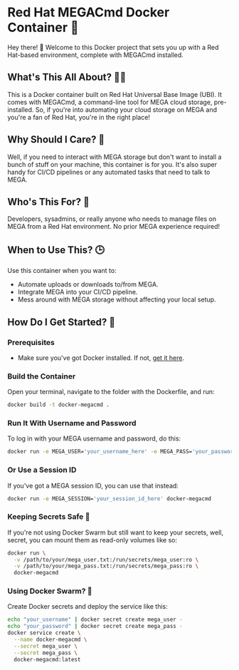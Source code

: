 
# Red Hat MEGACmd Docker Container 🐳

Hey there! 👋 Welcome to this Docker project that sets you up with a Red Hat-based environment, complete with MEGACmd installed.

## What's This All About? 🤷‍♀️

This is a Docker container built on Red Hat Universal Base Image (UBI). It comes with MEGACmd, a command-line tool for MEGA cloud storage, pre-installed. So, if you're into automating your cloud storage on MEGA and you're a fan of Red Hat, you're in the right place!

## Why Should I Care? 🤔

Well, if you need to interact with MEGA storage but don't want to install a bunch of stuff on your machine, this container is for you. It's also super handy for CI/CD pipelines or any automated tasks that need to talk to MEGA.

## Who's This For? 👥

Developers, sysadmins, or really anyone who needs to manage files on MEGA from a Red Hat environment. No prior MEGA experience required!

## When to Use This? 🕒

Use this container when you want to:
- Automate uploads or downloads to/from MEGA.
- Integrate MEGA into your CI/CD pipeline.
- Mess around with MEGA storage without affecting your local setup.

## How Do I Get Started? 🚀

### Prerequisites
- Make sure you've got Docker installed. If not, [get it here](https://docs.docker.com/get-docker/).

### Build the Container
Open your terminal, navigate to the folder with the Dockerfile, and run:

```bash
docker build -t docker-megacmd .
```

### Run It With Username and Password
To log in with your MEGA username and password, do this:

```bash
docker run -e MEGA_USER='your_username_here' -e MEGA_PASS='your_password_here' docker-megacmd
```

### Or Use a Session ID
If you've got a MEGA session ID, you can use that instead:

```bash
docker run -e MEGA_SESSION='your_session_id_here' docker-megacmd
```

### Keeping Secrets Safe 🤫
If you're not using Docker Swarm but still want to keep your secrets, well, secret, you can mount them as read-only volumes like so:

```bash
docker run \
  -v /path/to/your/mega_user.txt:/run/secrets/mega_user:ro \
  -v /path/to/your/mega_pass.txt:/run/secrets/mega_pass:ro \
  docker-megacmd
```

### Using Docker Swarm? 🐝
Create Docker secrets and deploy the service like this:

```bash
echo "your_username" | docker secret create mega_user -
echo "your_password" | docker secret create mega_pass -
docker service create \
  --name docker-megacmd \
  --secret mega_user \
  --secret mega_pass \
  docker-megacmd:latest
```
